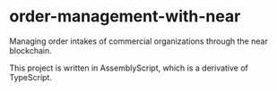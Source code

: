 # order-management-with-near

Managing order intakes of commercial organizations through the near blockchain.

This project is written in AssemblyScript, which is a derivative of TypeScript.
